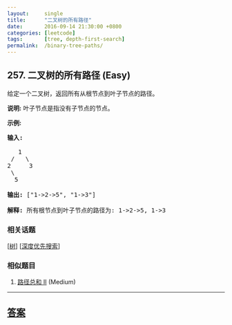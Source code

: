 ```yaml
---
layout:     single
title:      "二叉树的所有路径"
date:       2016-09-14 21:30:00 +0800
categories: [leetcode]
tags:       [tree, depth-first-search]
permalink:  /binary-tree-paths/
---
```


## 257. 二叉树的所有路径 (Easy)

<p>给定一个二叉树，返回所有从根节点到叶子节点的路径。</p>

<p><strong>说明:</strong>&nbsp;叶子节点是指没有子节点的节点。</p>

<p><strong>示例:</strong></p>

<pre><strong>输入:</strong>

   1
 /   \
2     3
 \
  5

<strong>输出:</strong> [&quot;1-&gt;2-&gt;5&quot;, &quot;1-&gt;3&quot;]

<strong>解释:</strong> 所有根节点到叶子节点的路径为: 1-&gt;2-&gt;5, 1-&gt;3</pre>

### 相关话题
  [[树](https://github.com/openset/leetcode/tree/master/tag/tree/README.md)]
  [[深度优先搜索](https://github.com/openset/leetcode/tree/master/tag/depth-first-search/README.md)]

### 相似题目
  1. [路径总和 II](/path-sum-ii) (Medium)

---

## [答案](https://github.com/openset/leetcode/tree/master/problems/binary-tree-paths)
